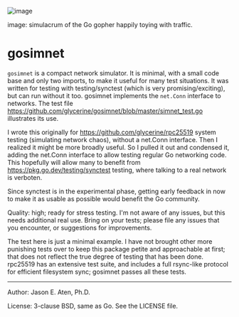 ![image](https://github.com/user-attachments/assets/d671bf05-5688-4f46-b685-63beb29826ab)

image: simulacrum of the Go gopher happily toying with traffic.

gosimnet
========

`gosimnet` is a compact network simulator. It is minimal,
with a small code base and only two imports, to make
it useful for many test situations. It was written for testing with 
testing/synctest (which is very promising/exciting), but
can run without it too. gosimnet implements the `net.Conn`
interface to networks. The test file
https://github.com/glycerine/gosimnet/blob/master/simnet_test.go
illustrates its use.

I wrote this originally for https://github.com/glycerine/rpc25519 
system testing (simulating network chaos), without
a net.Conn interface. Then I realized it might 
be more broadly useful. So I pulled it out and condensed it, adding
the net.Conn interface to allow testing regular Go networking
code. This hopefully will allow many to benefit
from https://pkg.go.dev/testing/synctest testing,
where talking to a real network is verboten.

Since synctest is in the experimental phase, 
getting early feedback in now to make it as
usable as possible would benefit the Go community.

Quality: high; ready for stress testing. I'm not aware of any issues,
but this needs additional real use. Bring on your tests;
please file any issues that you encounter, or
suggestions for improvements.

The test here is just a minimal example. I have
not brought other more punishing tests over 
to keep this package petite and approachable
at first; that does not reflect the true 
degree of testing that has been done. 
rpc25519 has an extensive test suite, and
includes a full rsync-like protocol for
efficient filesystem sync; gosimnet passes
all these tests.

---
Author: Jason E. Aten, Ph.D.

License: 3-clause BSD, same as Go. See the LICENSE file.
